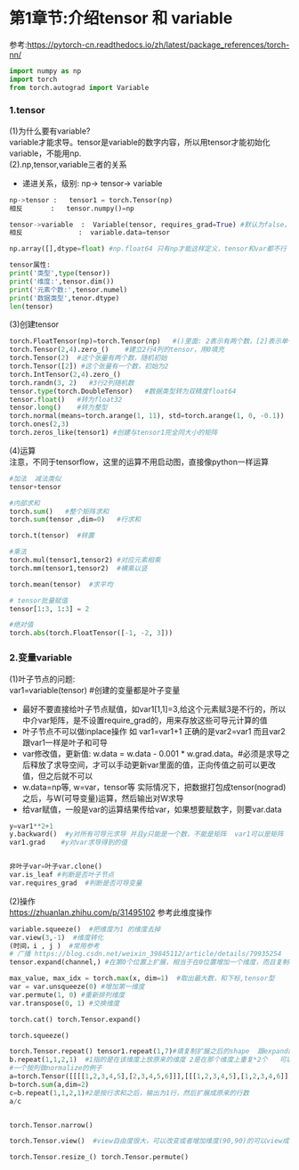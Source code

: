 
# 第1章节:介绍tensor 和 variable  

参考:https://pytorch-cn.readthedocs.io/zh/latest/package_references/torch-nn/   

```py
import numpy as np
import torch
from torch.autograd import Variable
```

### 1.tensor  
(1)为什么要有variable?  
variable才能求导。tensor是variable的数字内容，所以用tensor才能初始化variable，不能用np.  
(2).np,tensor,variable三者的关系  
- 递进关系，级别: np-> tensor-> variable  
```py 
np->tensor :   tensor1 = torch.Tensor(np)   
相反       :   tensor.numpy()=np  

tensor->variable  :  Variable(tensor, requires_grad=True) #默认为false，则不可求导变量
相反              :  variable.data=tensor

np.array([],dtype=float) #np.float64 只有np才能这样定义，tensor和var都不行

tensor属性:
print('类型',type(tensor))   
print('维度:',tensor.dim())  
print('元素个数:',tensor.numel)  
print('数据类型',tenor.dtype)  
len(tensor)

```

(3)创建tensor  
```py
torch.FloatTensor(np)=torch.Tensor(np)   #()里面: 2表示有两个数，[2]表示单一个数2，np.array([[2]])输入是多少维，tensor就是多少维度   默认float32
torch.Tensor(2,4).zero_()    #建立2行4列的tensor，用0填充
torch.Tensor(2)  #这个张量有两个数，随机初始
torch.Tensor([2]) #这个张量有一个数，初始为2
torch.IntTensor(2,4).zero_()
torch.randn(3, 2)   #3行2列随机数
tensor.type(torch.DoubleTensor)   #数据类型转为双精度float64
tensor.float()   #转为float32
tensor.long()    #转为整型
torch.normal(means=torch.arange(1, 11), std=torch.arange(1, 0, -0.1))
torch.ones(2,3)
torch.zeros_like(tensor1) #创建与tensor1完全同大小的矩阵
```
(4)运算  
注意，不同于tensorflow，这里的运算不用启动图，直接像python一样运算  
```py
#加法  减法类似
tensor+tensor  

#内部求和
torch.sum()   #整个矩阵求和
torch.sum(tensor ,dim=0)   #行求和

torch.t(tensor)  #转置

#乘法
torch.mul(tensor1,tensor2) #对应元素相乘
torch.mm(tensor1,tensor2)  #横乘以竖

torch.mean(tensor)  #求平均

# tensor批量赋值
tensor[1:3, 1:3] = 2

#绝对值
torch.abs(torch.FloatTensor([-1, -2, 3]))
```

### 2.变量variable  
(1)叶子节点的问题:  
var1=variable(tensor)   #创建的变量都是叶子变量  



- 最好不要直接给叶子节点赋值，如var1[1,1]=3,给这个元素赋3是不行的，所以中介var矩阵，是不设置require_grad的，用来存放这些可导元计算的值  
- 叶子节点不可以做inplace操作  如 var1=var1+1   正确的是var2=var1 而且var2跟var1一样是叶子和可导  
- var修改值，更新值: w.data = w.data - 0.001 * w.grad.data。#必须是求导之后释放了求导空间，才可以手动更新var里面的值，正向传值之前可以更改值，但之后就不可以
- w.data=np等, w=var，tensor等
实际情况下，把数据打包成tensor(nograd)之后，与W(可导变量)运算，然后输出对W求导
- 给var赋值，一般是var的运算结果传给var，如果想要赋数字，则要var.data 
```py
y=var1**2+1
y.backward()  #y对所有可导元求导 并且y只能是一个数，不能是矩阵  var1可以是矩阵
var1.grad    #y对var求导得到的值


非叶子var=叶子var.clone()
var.is_leaf #判断是否叶子节点
var.requires_grad  #判断是否可导变量

```

(2)操作  
https://zhuanlan.zhihu.com/p/31495102
参考此维度操作
```py
variable.squeeze()  #把维度为1 的维度去掉
var.view(3,-1) 	#维度转化
(时间，i , j )  #常用参考 
# 广播 https://blog.csdn.net/weixin_39845112/article/details/79935254
tensor.expand(channel,) #在第0个位置上扩展，相当于在0位置增加一个维度，而且复制channel份  称为广播

max_value, max_idx = torch.max(x, dim=1)  #取出最大数，和下标,tensor型
var = var.unsqueeze(0) #增加第一维度
var.permute(1, 0) #重新排列维度
var.transpose(0, 1) #交换维度

torch.cat() torch.Tensor.expand()

torch.squeeze() 

torch.Tensor.repeat() tensor1.repeat(1,7)#填复制扩展之后的shape  跟expand的用法几乎一样，expand是复制张量，repeat是复制张量数据
b.repeat(1,1,2,1)  #1指的是在该维度上放原来的维度 2是在那个维度上重复*2个   可以加维度不可以减围度，加的维度写1，也就是维持原来的0
#一个按列做normalize的例子
a=torch.Tensor([[[[1,2,3,4,5],[2,3,4,5,6]]],[[[1,2,3,4,5],[1,2,3,4,6]]]])
b=torch.sum(a,dim=2)
c=b.repeat(1,1,2,1)#2是按行求和之后，输出为1行，然后扩展成原来的行数
a/c


torch.Tensor.narrow()

torch.Tensor.view()  #view自由度很大，可以改变或者增加维度(90,90)的可以view成(1,1,90,90)

torch.Tensor.resize_() torch.Tensor.permute()


```




















